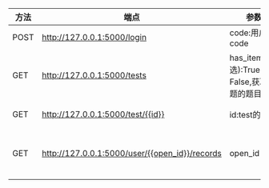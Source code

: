 | 方法   | 端点                                             | 参数                                  | 说明         |
|------|------------------------------------------------|-------------------------------------|------------|
| POST | http://127.0.0.1:5000/login                    | code:用户的code                        | 获取openid   |
| GET  | http://127.0.0.1:5000/tests                    | has_items(可选):True or False,获取每题的题目 | 获取所有题目     |
| GET  | http://127.0.0.1:5000/test/{{id}}              | id:test的id                          | 获得单个题目     |
| GET  | http://127.0.0.1:5000/user/{{open_id}}/records | open_id                             | 获得所有用户答题记录 |


